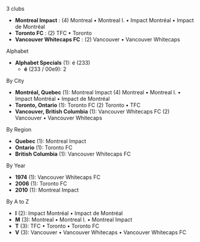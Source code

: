 3 clubs

- **Montreal Impact** : (4) Montreal • Montreal I. • Impact Montréal • Impact de Montréal
- **Toronto FC** : (2) TFC • Toronto
- **Vancouver Whitecaps FC** : (2) Vancouver • Vancouver Whitecaps




Alphabet

- **Alphabet Specials** (1):  é (233)
  - **é** (233 / 00e9): 2




By City

- **Montréal, Quebec** (1): Montreal Impact  (4) Montreal • Montreal I. • Impact Montréal • Impact de Montréal
- **Toronto, Ontario** (1): Toronto FC  (2) Toronto • TFC
- **Vancouver, British Columbia** (1): Vancouver Whitecaps FC  (2) Vancouver • Vancouver Whitecaps




By Region

- **Quebec** (1):   Montreal Impact
- **Ontario** (1):   Toronto FC
- **British Columbia** (1):   Vancouver Whitecaps FC




By Year

- **1974** (1):   Vancouver Whitecaps FC
- **2006** (1):   Toronto FC
- **2010** (1):   Montreal Impact






By A to Z

- **I** (2): Impact Montréal • Impact de Montréal
- **M** (3): Montreal • Montreal I. • Montreal Impact
- **T** (3): TFC • Toronto • Toronto FC
- **V** (3): Vancouver • Vancouver Whitecaps • Vancouver Whitecaps FC




